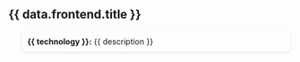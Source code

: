 <div class="section">
      <h2 class="text-[24px] color-[#2980b9]">{{ data.frontend.title }}</h2>
      <ul class="list p-0">
        <li v-for="(description, technology) in data.frontend.items" :key="technology" class="bg-blue-100">
          <strong class="color-[#16a085]">{{ technology }}:</strong> {{ description }}
        </li>
      </ul>
</div>

<script setup lang="ts">
const data = {
  frontend: {
    title:  $frontmatter.props.title ,
    items: {
      'React': 'A JavaScript library for building user interfaces',
      'Vue': 'The Progressive JavaScript Framework',
      'Bootstrap': 'The world’s most popular front-end open source toolkit',
      'Tailwind': 'A utility-first CSS framework for rapidly building custom designs',
    },
  }
}
</script>

<style>

.title {
  font-size: 28px;
  color: #2c3e50; /* Dark blue for the title to ensure readability */
  margin-bottom: 20px;
  background-color: #2B90B6;
  background-image: linear-gradient(45deg, #4EC5D4 10%, #146b8c 20%);
  background-size: 100%;
  -webkit-background-clip: text;
  -moz-background-clip: text;
  -webkit-text-fill-color: transparent;
  -moz-text-fill-color: transparent;
}



.list {
  list-style-type: none;
}

.list li {
  margin: 10px 0;
  padding: 10px;
  border-radius: 8px;
  box-shadow: 0 2px 4px rgba(0,0,0,0.1); /* Lighter shadow for a softer effect */
}

</style>
